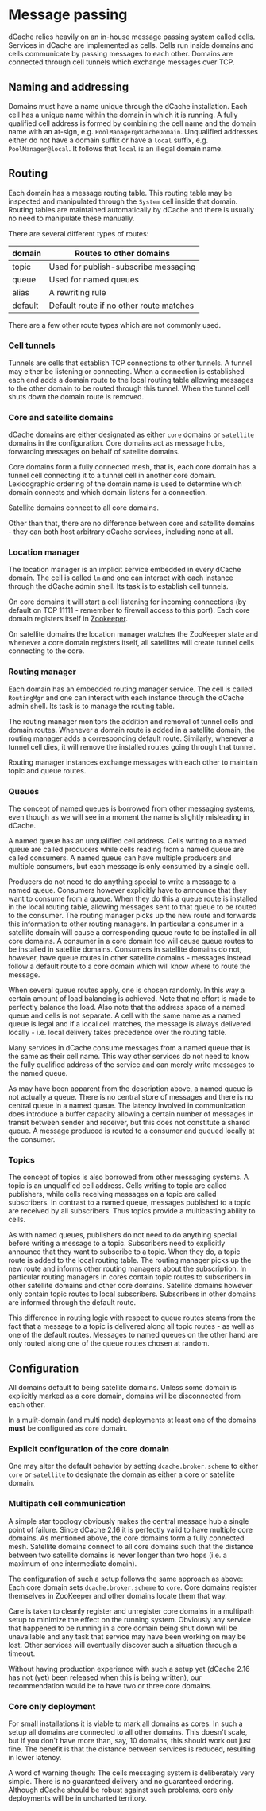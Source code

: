 Message passing
===============

dCache relies heavily on an in-house message passing system called cells.
Services in dCache are implemented as cells. Cells run inside domains and cells
communicate by passing messages to each other. Domains are connected through
cell tunnels which exchange messages over TCP.

Naming and addressing
---------------------

Domains must have a name unique through the dCache installation. Each cell has a
unique name within the domain in which it is running. A fully qualified cell
address is formed by combining the cell name and the domain name with an
at-sign, e.g. `PoolManager@dCacheDomain`. Unqualified addresses either do not
have a domain suffix or have a `local` suffix, e.g. `PoolManager@local`. It
follows that `local` is an illegal domain name.

Routing
-------

Each domain has a message routing table. This routing table may be inspected and
manipulated through the `System` cell inside that domain. Routing tables are
maintained automatically by dCache and there is usually no need to manipulate
these manually.

There are several different types of routes:

| domain  | Routes to other domains                 |
|---------|-----------------------------------------|
| topic   | Used for publish-subscribe messaging    |
| queue   | Used for named queues                   |
| alias   | A rewriting rule                        |
| default | Default route if no other route matches |

There are a few other route types which are not commonly used.

### Cell tunnels

Tunnels are cells that establish TCP connections to other tunnels. A tunnel may
either be listening or connecting. When a connection is established each end
adds a domain route to the local routing table allowing messages to the other
domain to be routed through this tunnel. When the tunnel cell shuts down the
domain route is removed.

### Core and satellite domains

dCache domains are either designated as either `core` domains or `satellite` domains
in the configuration. Core domains act as message hubs, forwarding messages on
behalf of satellite domains.

Core domains form a fully connected mesh, that is, each core domain has a tunnel
cell connecting it to a tunnel cell in another core domain. Lexicographic
ordering of the domain name is used to determine which domain connects and which
domain listens for a connection.

Satellite domains connect to all core domains.

Other than that, there are no difference between core and satellite domains -
they can both host arbitrary dCache services, including none at all.

### Location manager

The location manager is an implicit service embedded in every dCache domain. The
cell is called `lm` and one can interact with each instance through the dCache
admin shell. Its task is to establish cell tunnels.

On core domains it will start a cell listening for incoming connections (by
default on TCP 11111 - remember to firewall access to this port). Each core
domain registers itself in [Zookeeper](config-zookeeper.md).

On satellite domains the location manager watches the ZooKeeper state and
whenever a core domain registers itself, all satellites will create tunnel cells
connecting to the core.

### Routing manager

Each domain has an embedded routing manager service. The cell is called
`RoutingMgr` and one can interact with each instance through the dCache admin
shell. Its task is to manage the routing table.

The routing manager monitors the addition and removal of tunnel cells and domain
routes. Whenever a domain route is added in a satellite domain, the routing
manager adds a corresponding default route. Similarly, whenever a tunnel cell
dies, it will remove the installed routes going through that tunnel.

Routing manager instances exchange messages with each other to maintain topic
and queue routes.

### Queues

The concept of named queues is borrowed from other messaging systems, even
though as we will see in a moment the name is slightly misleading in dCache.

A named queue has an unqualified cell address. Cells writing to a named queue
are called producers while cells reading from a named queue are called
consumers. A named queue can have multiple producers and multiple consumers, but
each message is only consumed by a single cell.

Producers do not need to do anything special to write a message to a named
queue. Consumers however explicitly have to announce that they want to consume
from a queue. When they do this a queue route is installed in the local routing
table, allowing messages sent to that queue to be routed to the consumer. The
routing manager picks up the new route and forwards this information to other
routing managers. In particular a consumer in a satellite domain will cause a
corresponding queue route to be installed in all core domains. A consumer in a
core domain too will cause queue routes to be installed in satellite domains.
Consumers in satellite domains do not, however, have queue routes in other
satellite domains - messages instead follow a default route to a core domain
which will know where to route the message.

When several queue routes apply, one is chosen randomly. In this way a certain
amount of load balancing is achieved. Note that no effort is made to perfectly
balance the load. Also note that the address space of a named queue and cells is
not separate. A cell with the same name as a named queue is legal and if a local
cell matches, the message is always delivered locally - i.e. local delivery
takes precedence over the routing table.

Many services in dCache consume messages from a named queue that is the same as
their cell name. This way other services do not need to know the fully qualified
address of the service and can merely write messages to the named queue.

As may have been apparent from the description above, a named queue is not
actually a queue. There is no central store of messages and there is no central
queue in a named queue. The latency involved in communication does introduce a
buffer capacity allowing a certain number of messages in transit between sender
and receiver, but this does not constitute a shared queue. A message produced is
routed to a consumer and queued locally at the consumer.

### Topics

The concept of topics is also borrowed from other messaging systems. A topic is
an unqualified cell address. Cells writing to topic are called publishers, while
cells receiving messages on a topic are called subscribers. In contrast to a
named queue, messages published to a topic are received by all subscribers. Thus
topics provide a multicasting ability to cells.

As with named queues, publishers do not need to do anything special before
writing a message to a topic. Subscribers need to explicitly announce that they
want to subscribe to a topic. When they do, a topic route is added to the local
routing table. The routing manager picks up the new route and informs other
routing managers about the subscription. In particular routing managers in cores
contain topic routes to subscribers in other satellite domains and other core
domains. Satellite domains however only contain topic routes to local
subscribers. Subscribers in other domains are informed through the default
route.

This difference in routing logic with respect to queue routes stems from the
fact that a message to a topic is delivered along all topic routes - as well as
one of the default routes. Messages to named queues on the other hand are only
routed along one of the queue routes chosen at random.

Configuration
-------------

All domains default to being satellite domains. Unless some domain is explicitly
marked as a core domain, domains will be disconnected from each other.

In a mulit-domain (and multi node) deployments at least one of the domains **must** be configured as `core` domain.

### Explicit configuration of the core domain

One may alter the default behavior by setting `dcache.broker.scheme` to either
`core` or `satellite` to designate the domain as either a core or satellite
domain.

### Multipath cell communication

A simple star topology obviously makes the central message hub a single point of
failure. Since dCache 2.16 it is perfectly valid to have multiple core domains.
As mentioned above, the core domains form a fully connected mesh. Satellite
domains connect to all core domains such that the distance between two satellite
domains is never longer than two hops (i.e. a maximum of one intermediate
domain).

The configuration of such a setup follows the same approach as above: Each core
domain sets `dcache.broker.scheme` to `core`. Core domains register themselves
in ZooKeeper and other domains locate them that way.

Care is taken to cleanly register and unregister core domains in a multipath
setup to minimize the effect on the running system. Obviously any service that
happened to be running in a core domain being shut down will be unavailable and
any task that service may have been working on may be lost. Other services will
eventually discover such a situation through a timeout.

Without having production experience with such a setup yet (dCache 2.16 has not
(yet) been released when this is being written), our recommendation would be to
have two or three core domains.

### Core only deployment

For small installations it is viable to mark all domains as cores. In such a
setup all domains are connected to all other domains. This doesn't scale, but if
you don't have more than, say, 10 domains, this should work out just fine. The
benefit is that the distance between services is reduced, resulting in lower
latency.

A word of warning though: The cells messaging system is deliberately very
simple. There is no guaranteed delivery and no guaranteed ordering. Although
dCache should be robust against such problems, core only deployments will be in
uncharted territory.

